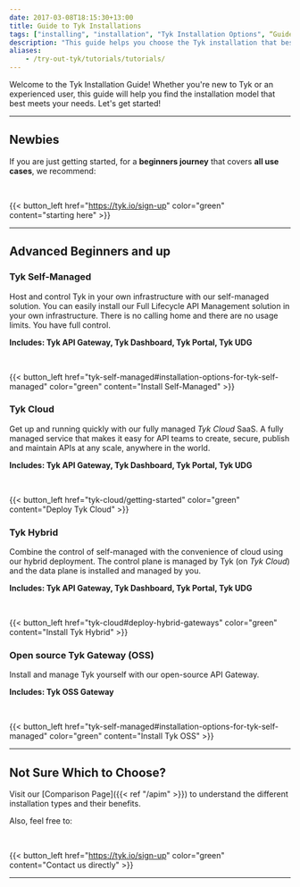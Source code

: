 ```yaml
--- 
date: 2017-03-08T18:15:30+13:00
title: Guide to Tyk Installations
tags: ["installing", "installation", "Tyk Installation Options", “Guide to Tyk installations”, "Tyk Open Source API Gateway", "Tyk Self-Managed Installation", "Tyk Cloud Installation"]
description: "This guide helps you choose the Tyk installation that best suits your needs."
aliases:
    - /try-out-tyk/tutorials/tutorials/
---
```


Welcome to the Tyk Installation Guide! Whether you're new to Tyk or an experienced user, this guide will help you find the installation model that best meets your needs. Let's get started!

---

## Newbies

If you are just getting started, for a **beginners journey** that covers **all use cases**, we recommend:

<br/>

{{< button_left href="https://tyk.io/sign-up" color="green" content="starting here" >}}

---

## Advanced Beginners and up

### Tyk Self-Managed

Host and control Tyk in your own infrastructure with our
self-managed solution. You can easily install our Full Lifecycle API Management solution in your own infrastructure.
There is no calling home and there are no usage limits. You have full control.

**Includes: Tyk API Gateway, Tyk Dashboard, Tyk Portal, Tyk UDG**

<br/>

{{< button_left href="tyk-self-managed#installation-options-for-tyk-self-managed" color="green" content="Install Self-Managed" >}}

### Tyk Cloud

Get up and running quickly with our fully managed *Tyk Cloud* SaaS.
A fully managed service that makes it easy for API teams to create, secure, publish and maintain APIs at any scale, anywhere in the world.

**Includes: Tyk API Gateway, Tyk Dashboard, Tyk Portal, Tyk UDG**

<br/>

{{< button_left href="tyk-cloud/getting-started" color="green" content="Deploy Tyk Cloud" >}}

### Tyk Hybrid

Combine the control of self-managed with the convenience of cloud using our hybrid deployment. The control plane is managed by Tyk (on *Tyk Cloud*) and the data plane is installed and managed by you.

**Includes: Tyk API Gateway, Tyk Dashboard, Tyk Portal, Tyk UDG**

<br/>

{{< button_left href="tyk-cloud#deploy-hybrid-gateways" color="green" content="Install Tyk Hybrid" >}}

 
### Open source Tyk Gateway (OSS)

Install and manage Tyk yourself with our open-source API Gateway.

**Includes: Tyk OSS Gateway**

<br/>

{{< button_left href="tyk-self-managed#installation-options-for-tyk-self-managed" color="green" content="Install Tyk OSS" >}}

---

## Not Sure Which to Choose?

Visit our [Comparison Page]({{< ref "/apim" >}}) to understand the different installation types and their benefits.

Also, feel free to:

<br/>

{{< button_left href="https://tyk.io/sign-up" color="green" content="Contact us directly" >}}

---
